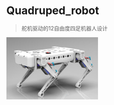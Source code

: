 # Quadruped_robot
> 舵机驱动的12自由度四足机器人设计

<img src="README.assets/三维渲染图2.jpg" alt="三维渲染图2" style="zoom: 25%;" />

## 



